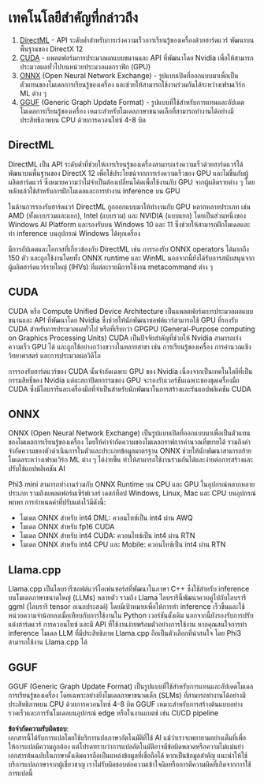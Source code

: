 # เทคโนโลยีสำคัญที่กล่าวถึง

1. [DirectML](https://learn.microsoft.com/windows/ai/directml/dml?WT.mc_id=aiml-138114-kinfeylo) - API ระดับต่ำสำหรับการเร่งความเร็วการเรียนรู้ของเครื่องด้วยฮาร์ดแวร์ พัฒนาบนพื้นฐานของ DirectX 12
2. [CUDA](https://blogs.nvidia.com/blog/what-is-cuda-2/) - แพลตฟอร์มการประมวลผลแบบขนานและ API ที่พัฒนาโดย Nvidia เพื่อให้สามารถประมวลผลทั่วไปบนหน่วยประมวลผลกราฟิก (GPU)
3. [ONNX](https://onnx.ai/) (Open Neural Network Exchange) - รูปแบบเปิดที่ออกแบบมาเพื่อเป็นตัวแทนของโมเดลการเรียนรู้ของเครื่อง และช่วยให้สามารถใช้งานร่วมกันได้ระหว่างเฟรมเวิร์ก ML ต่าง ๆ
4. [GGUF](https://github.com/ggerganov/ggml/blob/master/docs/gguf.md) (Generic Graph Update Format) - รูปแบบที่ใช้สำหรับการแทนและอัปเดตโมเดลการเรียนรู้ของเครื่อง เหมาะสำหรับโมเดลภาษาขนาดเล็กที่สามารถทำงานได้อย่างมีประสิทธิภาพบน CPU ด้วยการควอนไทซ์ 4-8 บิต

## DirectML

DirectML เป็น API ระดับต่ำที่ช่วยให้การเรียนรู้ของเครื่องสามารถเร่งความเร็วด้วยฮาร์ดแวร์ได้ พัฒนาบนพื้นฐานของ DirectX 12 เพื่อใช้ประโยชน์จากการเร่งความเร็วของ GPU และไม่ขึ้นกับผู้ผลิตฮาร์ดแวร์ ซึ่งหมายความว่าไม่จำเป็นต้องเปลี่ยนโค้ดเพื่อใช้งานกับ GPU จากผู้ผลิตรายต่าง ๆ โดยหลักแล้วใช้สำหรับการฝึกโมเดลและการทำงาน inference บน GPU

ในด้านการรองรับฮาร์ดแวร์ DirectML ถูกออกแบบมาให้ทำงานกับ GPU หลากหลายประเภท เช่น AMD (ทั้งแบบรวมและแยก), Intel (แบบรวม) และ NVIDIA (แบบแยก) โดยเป็นส่วนหนึ่งของ Windows AI Platform และรองรับบน Windows 10 และ 11 ซึ่งช่วยให้สามารถฝึกโมเดลและทำ inference บนอุปกรณ์ Windows ได้ทุกเครื่อง

มีการอัปเดตและโอกาสที่เกี่ยวข้องกับ DirectML เช่น การรองรับ ONNX operators ได้มากถึง 150 ตัว และถูกใช้งานโดยทั้ง ONNX runtime และ WinML นอกจากนี้ยังได้รับการสนับสนุนจากผู้ผลิตฮาร์ดแวร์รายใหญ่ (IHVs) ที่แต่ละรายมีการใช้งาน metacommand ต่าง ๆ

## CUDA

CUDA หรือ Compute Unified Device Architecture เป็นแพลตฟอร์มการประมวลผลแบบขนานและ API ที่พัฒนาโดย Nvidia ซึ่งช่วยให้นักพัฒนาซอฟต์แวร์สามารถใช้ GPU ที่รองรับ CUDA สำหรับการประมวลผลทั่วไป หรือที่เรียกว่า GPGPU (General-Purpose computing on Graphics Processing Units) CUDA เป็นปัจจัยสำคัญที่ช่วยให้ Nvidia สามารถเร่งความเร็ว GPU ได้ และถูกใช้อย่างกว้างขวางในหลายสาขา เช่น การเรียนรู้ของเครื่อง การคำนวณเชิงวิทยาศาสตร์ และการประมวลผลวิดีโอ

การรองรับฮาร์ดแวร์ของ CUDA นั้นจำกัดเฉพาะ GPU ของ Nvidia เนื่องจากเป็นเทคโนโลยีที่เป็นกรรมสิทธิ์ของ Nvidia แต่ละสถาปัตยกรรมของ GPU จะรองรับเวอร์ชันเฉพาะของชุดเครื่องมือ CUDA ซึ่งมีไลบรารีและเครื่องมือที่จำเป็นสำหรับนักพัฒนาในการสร้างและรันแอปพลิเคชัน CUDA

## ONNX

ONNX (Open Neural Network Exchange) เป็นรูปแบบเปิดที่ออกแบบมาเพื่อเป็นตัวแทนของโมเดลการเรียนรู้ของเครื่อง โดยให้คำจำกัดความของโมเดลกราฟการคำนวณที่ขยายได้ รวมถึงคำจำกัดความของตัวดำเนินการในตัวและประเภทข้อมูลมาตรฐาน ONNX ช่วยให้นักพัฒนาสามารถย้ายโมเดลระหว่างเฟรมเวิร์ก ML ต่าง ๆ ได้ง่ายขึ้น ทำให้สามารถใช้งานร่วมกันได้และง่ายต่อการสร้างและปรับใช้แอปพลิเคชัน AI

Phi3 mini สามารถทำงานร่วมกับ ONNX Runtime บน CPU และ GPU ในอุปกรณ์หลากหลายประเภท รวมถึงแพลตฟอร์มเซิร์ฟเวอร์ เดสก์ท็อป Windows, Linux, Mac และ CPU บนอุปกรณ์พกพา การกำหนดค่าที่ปรับแต่งไว้มีดังนี้:

- โมเดล ONNX สำหรับ int4 DML: ควอนไทซ์เป็น int4 ผ่าน AWQ
- โมเดล ONNX สำหรับ fp16 CUDA
- โมเดล ONNX สำหรับ int4 CUDA: ควอนไทซ์เป็น int4 ผ่าน RTN
- โมเดล ONNX สำหรับ int4 CPU และ Mobile: ควอนไทซ์เป็น int4 ผ่าน RTN

## Llama.cpp

Llama.cpp เป็นไลบรารีซอฟต์แวร์โอเพ่นซอร์สที่พัฒนาในภาษา C++ ซึ่งใช้สำหรับ inference บนโมเดลภาษาขนาดใหญ่ (LLMs) หลายตัว รวมถึง Llama ไลบรารีนี้พัฒนาควบคู่ไปกับไลบรารี ggml (ไลบรารี tensor อเนกประสงค์) โดยมีเป้าหมายเพื่อให้การทำ inference เร็วขึ้นและใช้หน่วยความจำน้อยลงเมื่อเทียบกับการใช้งานใน Python เวอร์ชันดั้งเดิม นอกจากนี้ยังรองรับการปรับแต่งฮาร์ดแวร์ การควอนไทซ์ และมี API ที่ใช้งานง่ายพร้อมตัวอย่างการใช้งาน หากคุณสนใจการทำ inference โมเดล LLM ที่มีประสิทธิภาพ Llama.cpp ถือเป็นตัวเลือกที่น่าสนใจ โดย Phi3 สามารถใช้งาน Llama.cpp ได้

## GGUF

GGUF (Generic Graph Update Format) เป็นรูปแบบที่ใช้สำหรับการแทนและอัปเดตโมเดลการเรียนรู้ของเครื่อง โดยเฉพาะอย่างยิ่งโมเดลภาษาขนาดเล็ก (SLMs) ที่สามารถทำงานได้อย่างมีประสิทธิภาพบน CPU ด้วยการควอนไทซ์ 4-8 บิต GGUF เหมาะสำหรับการสร้างต้นแบบอย่างรวดเร็วและการรันโมเดลบนอุปกรณ์ edge หรือในงานแบตช์ เช่น CI/CD pipeline

**ข้อจำกัดความรับผิดชอบ**:  
เอกสารนี้ได้รับการแปลโดยใช้บริการแปลภาษาอัตโนมัติที่ใช้ AI แม้ว่าเราจะพยายามอย่างเต็มที่เพื่อให้การแปลมีความถูกต้อง แต่โปรดทราบว่าการแปลอัตโนมัติอาจมีข้อผิดพลาดหรือความไม่แม่นยำ เอกสารต้นฉบับในภาษาดั้งเดิมควรถือเป็นแหล่งข้อมูลที่เชื่อถือได้ หากเป็นข้อมูลสำคัญ แนะนำให้ใช้บริการแปลภาษาจากผู้เชี่ยวชาญ เราไม่รับผิดชอบต่อความเข้าใจผิดหรือการตีความผิดที่เกิดจากการใช้การแปลนี้